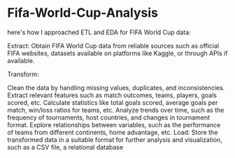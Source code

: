 # Fifa-World-Cup-Analysis
here's how I  approached ETL and EDA for FIFA World Cup data:

Extract: Obtain FIFA World Cup data from reliable sources such as official FIFA websites, datasets available on platforms like Kaggle, or through APIs if available.

Transform:

Clean the data by handling missing values, duplicates, and inconsistencies.
Extract relevant features such as match outcomes, teams, players, goals scored, etc.
Calculate statistics like total goals scored, average goals per match, win/loss ratios for teams, etc.
Analyze trends over time, such as the frequency of tournaments, host countries, and changes in tournament format.
Explore relationships between variables, such as the performance of teams from different continents, home advantage, etc.
Load: Store the transformed data in a suitable format for further analysis and visualization, such as a CSV file, a relational database
